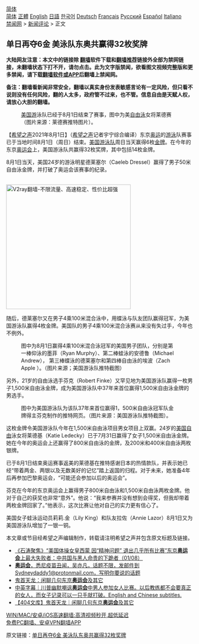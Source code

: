  <!-- 面包屑导航 --> <div class="breadcrumb"><!-- GTranslate: https://gtranslate.io/ -->  <div class="switcher notranslate">  <div class="selected">  <a href="#" onclick="return false;"> 简体</a>  </div>  <div class="option">  <a href="https://www.bannedbook.org" onclick="doGTranslate('zh-CN|zh-CN');jQuery('div.switcher div.selected a').html(jQuery(this).html());return false;" title="简体中文" class="nturl selected"> 简体</a>  <a href="https://www.bannedbook.org/zh-tw/" onclick="doGTranslate('zh-CN|zh-TW');jQuery('div.switcher div.selected a').html(jQuery(this).html());return false;" title="繁體中文" class="nturl"> 正體</a>  <a href="https://www.bannedbook.org/en/" onclick="doGTranslate('zh-CN|en');jQuery('div.switcher div.selected a').html(jQuery(this).html());return false;" title="English" class="nturl"> English</a>  <a href="https://www.bannedbook.org/ja/" onclick="doGTranslate('zh-CN|ja');jQuery('div.switcher div.selected a').html(jQuery(this).html());return false;" title="日本語" class="nturl"> 日語</a>  <a href="https://www.bannedbook.org/ko/" onclick="doGTranslate('zh-CN|ko');jQuery('div.switcher div.selected a').html(jQuery(this).html());return false;" title="한국어" class="nturl"> 한국어</a>  <a href="https://www.bannedbook.org/de/" onclick="doGTranslate('zh-CN|de');jQuery('div.switcher div.selected a').html(jQuery(this).html());return false;" title="Deutsch" class="nturl"> Deutsch</a>  <a href="https://www.bannedbook.org/fr/" onclick="doGTranslate('zh-CN|fr');jQuery('div.switcher div.selected a').html(jQuery(this).html());return false;" title="Français" class="nturl"> Français</a>  <a href="https://www.bannedbook.org/ru/" onclick="doGTranslate('zh-CN|ru');jQuery('div.switcher div.selected a').html(jQuery(this).html());return false;" title="Русский" class="nturl"> Русский</a>  <a href="https://www.bannedbook.org/es/" onclick="doGTranslate('zh-CN|es');jQuery('div.switcher div.selected a').html(jQuery(this).html());return false;" title="Español" class="nturl"> Español</a>  <a href="https://www.bannedbook.org/it/" onclick="doGTranslate('zh-CN|it');jQuery('div.switcher div.selected a').html(jQuery(this).html());return false;" title="Italiano" class="nturl"> Italiano</a>  </div>  </div>      <div class='breadcrumb-sub'><!-- Breadcrumb NavXT 6.3.0 --> <a href="https://www.bannedbook.org/" class="home">禁闻网</a> &gt; <a href="https://www.bannedbook.org/bnews/comments/" class="category">新闻评论</a> &gt; 正文</div></div><h2>单日再夺6金 美泳队东奥共赢得32枚奖牌</h2> <p class="notice"><b>大陆网友注意：本文中的链接除 <a href="https://github.com/bannedbook/fanqiang" >翻墙</a>软件下载和<a href="https://github.com/killgcd/justmysocks/blob/master/README.md">翻墙推荐</a>链接外全部为禁网链接，未翻墙状态下打不开，请勿点击。此为文字版禁闻，欲看图文视频完整版和更多禁闻，请下载<a href="https://github.com/bannedbook/fanqiang">翻墙软件或APP</a>后翻墙上禁闻网。</p><p>备注：翻墙看新闻非常安全，翻墙以真实身份发表敏感言论有一定风险，但只看不说则没有任何风险，翻的人太多，政府管不过来，也不管。信息自由是天赋人权，请放心大胆的翻墙。</b></p>  <div class="entry"> <figure><figcaption><a href="https://www.bannedbook.org/bnews/tag/%E7%BE%8E%E5%9B%BD%E6%B8%B8/" class="st_tag internal_tag" rel="tag" title="标签 美国游 下的日志">美国游</a>泳队已经于8月1日结束了赛事，图中为美<a href="https://www.bannedbook.org/bnews/tag/%E8%87%AA%E7%94%B1%E6%B3%B3/" class="st_tag internal_tag" rel="tag" title="标签 自由泳 下的日志">自由泳</a>女将莱德赛（图片来源：莱德赛推特图片）。</figcaption></figure> <p>【<span class='wp_keywordlink_affiliate'><a href="https://www.soundofhope.org" title="希望之声" target="_blank">希望之声</a></span>2021年8月1日】（<a href="https://www.bannedbook.org/bnews/tag/%e5%b8%8c%e6%9c%9b%e4%b9%8b%e5%a3%b0/" class="st_tag internal_tag" rel="tag" title="标签 希望之声 下的日志">希望之声</a>记者宇宁综合编译）东京<a href="https://www.bannedbook.org/bnews/tag/%e5%a5%a5%e8%bf%90/" class="st_tag internal_tag" rel="tag" title="标签 奥运 下的日志">奥运</a>的<a href="https://www.bannedbook.org/bnews/tag/%e6%b8%b8%e6%b3%b3/" class="st_tag internal_tag" rel="tag" title="标签 游泳 下的日志">游泳</a>队赛事已于当地时间8月1日（周日）结束。<a href="https://www.bannedbook.org/bnews/tag/%e7%be%8e%e5%9b%bd/" class="st_tag internal_tag" rel="tag" title="标签 美国 下的日志">美国</a><a href="https://www.bannedbook.org/bnews/tag/%E6%B8%B8%E6%B3%B3%E9%98%9F/" class="st_tag internal_tag" rel="tag" title="标签 游泳队 下的日志">游泳队</a>周日当天赢得6枚<a href="https://www.bannedbook.org/bnews/tag/%e9%87%91%e7%89%8c/" class="st_tag internal_tag" rel="tag" title="标签 金牌 下的日志">金牌</a>。在今年的东京<a href="https://www.bannedbook.org/bnews/tag/%E5%A5%A5%E8%BF%90%E4%BC%9A/" class="st_tag internal_tag" rel="tag" title="标签 奥运会 下的日志">奥运会</a>上，美国游泳队共赢得32枚奖牌，其中包括14枚金牌。</p> <p>8月1日当天，美国24岁的游泳明星德莱塞尔（Caeleb Dressel）赢得了男子50米自由泳金牌，并打破了奥运会该赛事的纪录。</p> <p><br/><a href="https://github.com/bannedbook/fanqiang/wiki/V2ray%E6%9C%BA%E5%9C%BA"><img src="https://raw.githubusercontent.com/bannedbook/fanqiang/master/v2ss/images/v2free.jpg" width="336" alt="V2ray翻墙-不限流量、高速稳定、性价比超强"></a><br/></p>  <p>随后，德莱塞尔又在男子4乘100米混合泳中，用蝶泳与队友团队赢得冠军，为美国游泳队赢得4枚金牌。美国队的男子4乘100米混合泳赛从来没有失过手，今年也不例外。</p> <figure><figcaption>图中为8月1日赢得4乘100米混合泳冠军的美国男子团队，分别是第一棒仰泳的墨菲（Ryan Murphy）、第二棒蛙泳的安德鲁（Michael Andrew）， 第三棒蝶泳的德莱塞尔和第四棒自由泳的埃波（Zach Apple ）。（图片来源；美国游泳队推特截图）</figcaption></figure> <p>另外，21岁的自由泳选手芬克（Robert Finke）又罕见地为美国游泳队赢得一枚男子1,500米自由泳金牌，成为美国游泳队中37年来首位赢得1,500米自由泳金牌的男选手。</p> <figure><figcaption>图中为美国游泳队为该队37年来首位赢得1，500米自由泳冠军队金牌得主芬克制作的推特网页。（图片来源：美国游泳队推特截图）。</figcaption></figure> <p>这枚金牌令美国游泳队今年在1,500米自由泳项目男女项目上双赢。24岁的<span class='wp_keywordlink'><a href="https://www.bannedbook.org/forum2/topic894.html" title="美国自由的故事" target="_blank">美国自由</a></span>泳女将莱德基（Katie Ledecky）已于7月31日赢得了女子1,500米自由泳金牌。她在今年的奥运会上还赢得了800米自由泳的金牌，及200米和400米自由泳两枚银牌。</p>  <p>已于8月1日结束奥运赛事返美的莱德基在推特感谢日本的热情款队，并表示她已经“带着两金、两银以及无数美好的记忆”踏上返国的归程。对于未来，她准备4年后再参加巴黎奥运会，“可能还会参加以后的奥运会”。</p> <p>芬克在今年的东京奥运会上赢得男子800米自由泳和1,500米自由泳两枚金牌。他对于自己的获奖也非常“意外”。他说：“我来参赛并没有想到会得奖，但我却带着两枚金牌回家了。”他表示，这次比赛让他对自己的实力更有信心了。 </p> <p>美国女子蛙泳运动员莉莉.金（Lily King）和队友拉佐（Annie Lazor）8月1日又为美国游泳队增加了一银一铜。 </p>  <p>本文章或节目经希望之声编辑制作，转载请注明希望之声并包含原文标题及链接。 </p> <ul class='op-related-articles' title='相关阅读'> <li><a href='https://www.bannedbook.org/bnews/bannedvideo/20210802/1598439.html' target='_blank'>《石涛聚焦》“美国体操女皇西蒙 因“精神问题” 退出几乎所有比赛”东京<b>奥运会</b>上最大失败者：中共国与黑人命贵的下跪者（01/08）</a></li> <li><a href='https://www.bannedbook.org/bnews/bannedvideo/20210801/1598181.html' target='_blank'><b>奥运会</b>，悉尼疫苗丑闻，吴亦凡，话题不限，发邮件到Sydneydaddy1@protonmail.com，写明你要说的话题</a></li> <li><a href='https://www.bannedbook.org/bnews/comments/20210801/1598081.html' target='_blank'>鬼首天龙：闲聊几句东京<b>奥运会</b>及其它</a></li> <li><a href='https://www.bannedbook.org/bnews/bannedvideo/20210801/1598070.html' target='_blank'>中英字幕｜川普幽默嘲讽<b>奥运会</b>中男人参加女人比赛。以后教练都不会要真正的女人，而女子记录可以一只手就打破。English and Chinese subtitles.</a></li> <li><a href='https://www.bannedbook.org/bnews/baitai/20210731/1597776.html' target='_blank'>【404文库】鬼首天龙｜闲聊几句东京<b>奥运会</b>及其它</a></li> </ul> <p class="texttj"> <a href="https://github.com/bannedbook/fanqiang/wiki/V2ray%E6%9C%BA%E5%9C%BA" target="_blank">WIN/MAC/安卓/iOS高速翻墙:高清视频秒开,超低延迟</a><br/> <a href="https://github.com/bannedbook/fanqiang/wiki/%E7%A6%81%E9%97%BB%E7%BD%91%E5%AE%89%E5%8D%93%E7%BF%BB%E5%A2%99%E6%96%B0%E9%97%BBAPP" target="_blank">免费PC翻墙、安卓VPN翻墙APP</a></p><p>原文链接：<a class="src_link"  href="https://www.soundofhope.org/post/531206" target="_blank">单日再夺6金 美泳队东奥共赢得32枚奖牌</a></p> <a name='sharetosocial'></a>  <div style="margin-bottom:5px;padding-bottom:5px;clear:both"> <div id="archive-pix-1" class="banner-ads"> <!-- AuctionX Display platform tag START --> <div id="26318x728x90x621x_ADSLOT2" clicktrack="%%CLICK_URL_ESC%%"></div> <!-- AuctionX Display platform tag END --> </div> <div id="archive-pix-2" class="banner-ads"> <!-- AuctionX Display platform tag START --> <div id="26315x300x250x621x_ADSLOT2" clicktrack="%%CLICK_URL_ESC%%"></div> <!-- AuctionX Display platform tag END --> </div> </div>  <div id="archive-pix-1" class="banner-ads"> <!-- AuctionX Display platform tag START --> <div id="26318x728x90x621x_ADSLOT3" clicktrack="%%CLICK_URL_ESC%%"></div> <!-- AuctionX Display platform tag END --> </div> </div><!--END ENTRY--> 